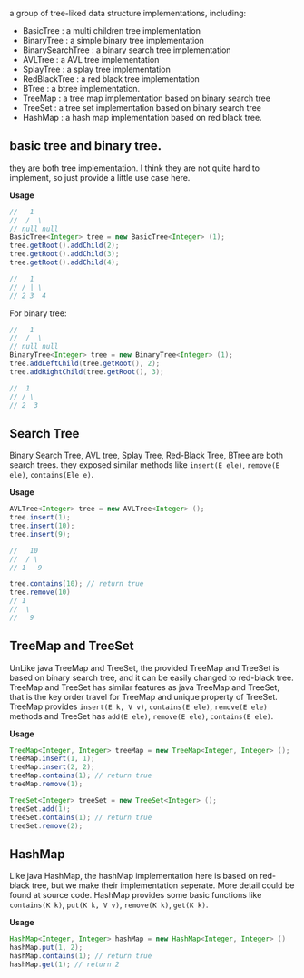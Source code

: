 a group of tree-liked data structure implementations, including:

* BasicTree : a multi children tree implementation
* BinaryTree : a simple binary tree implementation
* BinarySearchTree : a binary search tree implementation
* AVLTree : a AVL tree implementation
* SplayTree : a splay tree implementation
* RedBlackTree : a red black tree implementation
* BTree : a btree implementation.
* TreeMap : a tree map implementation based on binary search tree
* TreeSet : a tree set implementation based on binary search tree
* HashMap : a hash map implementation based on red black tree.

## basic tree and binary tree.

they are both tree implementation. I think they are not quite hard to implement, so
just provide a little use case here.

**Usage**

```java
//   1
//  /  \
// null null
BasicTree<Integer> tree = new BasicTree<Integer> (1);
tree.getRoot().addChild(2);
tree.getRoot().addChild(3);
tree.getRoot().addChild(4);

//   1
// / | \
// 2 3  4
```

For binary tree:

```java
//   1
//  /  \
// null null
BinaryTree<Integer> tree = new BinaryTree<Integer> (1);
tree.addLeftChild(tree.getRoot(), 2);
tree.addRightChild(tree.getRoot(), 3);

//  1
// / \
// 2  3
```

## Search Tree

Binary Search Tree, AVL tree, Splay Tree, Red-Black Tree, BTree are both search trees.
they exposed similar methods like `insert(E ele)`, `remove(E ele)`, `contains(Ele e)`.

**Usage**

```java
AVLTree<Integer> tree = new AVLTree<Integer> ();
tree.insert(1);
tree.insert(10);
tree.insert(9);

//   10
//  / \
// 1   9

tree.contains(10); // return true
tree.remove(10)
// 1
//  \
//   9
```

## TreeMap and TreeSet
UnLike java TreeMap and TreeSet, the provided TreeMap and TreeSet is based on
binary search tree, and it can be easily changed to red-black tree. TreeMap
and TreeSet has similar features as java TreeMap and TreeSet, that is the key
order travel for TreeMap and unique property of TreeSet. TreeMap provides
`insert(E k, V v)`, `contains(E ele)`, `remove(E ele)` methods and TreeSet
has `add(E ele)`, `remove(E ele)`, `contains(E ele)`.

**Usage**

```java
TreeMap<Integer, Integer> treeMap = new TreeMap<Integer, Integer> ();
treeMap.insert(1, 1);
treeMap.insert(2, 2);
treeMap.contains(1); // return true
treeMap.remove(1);

TreeSet<Integer> treeSet = new TreeSet<Integer> ();
treeSet.add(1);
treeSet.contains(1); // return true
treeSet.remove(2);
```

## HashMap
Like java HashMap, the hashMap implementation here is based on red-black tree,
but we make their implementation seperate. More detail could be found at source
code. HashMap provides some basic functions like `contains(K k)`, `put(K k, V v)`,
`remove(K k)`, `get(K k)`.

**Usage**

```java
HashMap<Integer, Integer> hashMap = new HashMap<Integer, Integer> ()
hashMap.put(1, 2);
hashMap.contains(1); // return true
hashMap.get(1); // return 2
```